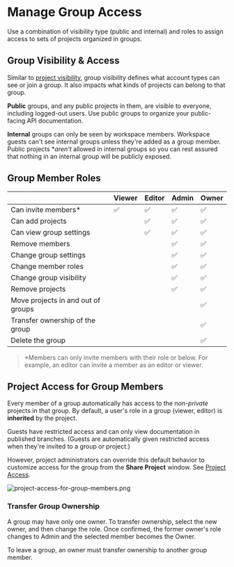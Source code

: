 # Manage Group Access

Use a combination of visibility type (public and internal) and roles to assign access to sets of projects organized in groups.

## Group Visibility & Access
Similar to [project visibility](l.project-roles.md), group visibility defines what account types can see or join a group. It also impacts what kinds of projects can belong to that group.

**Public** groups, and any public projects in them, are visible to everyone, including logged-out users. Use public groups to organize your public-facing API documentation.

**Internal** groups can only be seen by workspace members. Workspace guests can't see internal groups unless they're added as a group member. Public projects **aren't* allowed in internal groups so you can rest assured that nothing in an internal group will be publicly exposed.

## Group Member Roles

|                                 | Viewer | Editor | Admin | Owner |
|---------------------------------|--------|--------|-------|-------|
| Can invite members*             | ✅    | ✅      | ✅     | ✅     |
| Can add projects                |        | ✅      | ✅     | ✅     |
| Can view group settings         |        | ✅      | ✅     | ✅     |
| Remove members                  |        |        | ✅     | ✅     |
| Change group settings           |        |        | ✅     | ✅     |
| Change member roles             |        |        | ✅     | ✅     |
| Change group visibility         |        |        | ✅     | ✅     |
| Remove projects                 |        |        | ✅     | ✅     |
| Move projects in and out of groups |     |        |       | ✅     |
| Transfer ownership of the group |        |        |       | ✅     |
| Delete the group                |        |        |       | ✅     |

> *Members can only invite members with their role or below. For example, an editor can invite a member as an editor or viewer. 

## Project Access for Group Members
Every member of a group automatically has access to the *non-private* projects in that group. By default, a user's role in a group (viewer, editor) is **inherited** by the project.

Guests have restricted access and can only view documentation in published branches. (Guests are automatically given restricted access when they're invited to a group or project.)

However, project administrators can override this default behavior to customize access for the group from the **Share Project** window. See [Project Access](l.project-roles.md#grant-project-permissions).

![project-access-for-group-members.png](https://stoplight.io/api/v1/projects/cHJqOjI/images/RtI9C5YVrMU)

### Transfer Group Ownership

A group may have only one owner. To transfer ownership, select the new owner, and then change the role. Once confirmed, the former owner's role changes to Admin and the selected member becomes the Owner.

To leave a group, an owner must transfer ownership to another group member.
